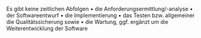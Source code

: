 Es gibt keine zeitlichen Abfolgen 
• die Anforderungsermittlung/-analyse
• der Softwareentwurf
• die Implementierung
• das Testen bzw. allgemeiner die Qualitätssicherung sowie
• die Wartung, ggf. ergänzt um die Weiterentwicklung der Software